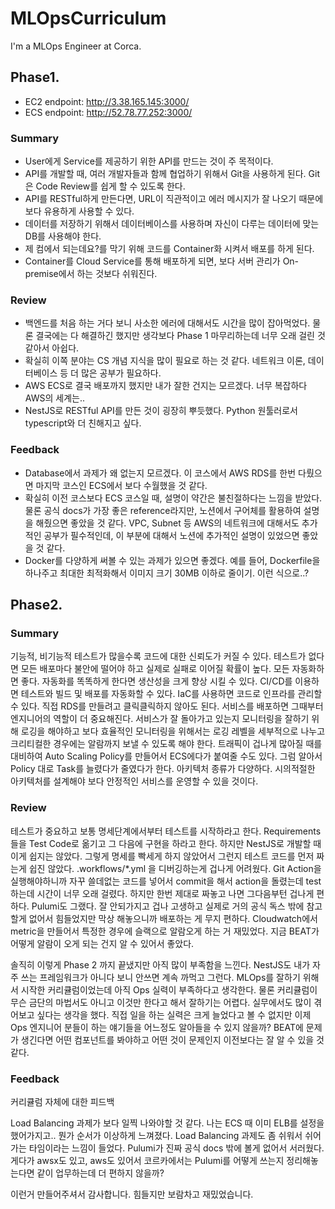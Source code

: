 # MLOpsCurriculum
I'm a MLOps Engineer at Corca.

## Phase1.

- EC2 endpoint: http://3.38.165.145:3000/
- ECS endpoint: http://52.78.77.252:3000/

### Summary

- User에게 Service를 제공하기 위한 API를 만드는 것이 주 목적이다.
- API를 개발할 때, 여러 개발자들과 함께 협업하기 위해서 Git을 사용하게 된다. Git은 Code Review를 쉽게 할 수 있도록 한다.
- API를 RESTful하게 만든다면, URL이 직관적이고 에러 메시지가 잘 나오기 때문에 보다 유용하게 사용할 수 있다.
- 데이터를 저장하기 위해서 데이터베이스를 사용하며 자신이 다루는 데이터에 맞는 DB를 사용해야 한다.
- 제 컴에서 되는데요?를 막기 위해 코드를 Container화 시켜서 배포를 하게 된다.
- Container를 Cloud Service를 통해 배포하게 되면, 보다 서버 관리가 On-premise에서 하는 것보다 쉬워진다.

### Review

- 백엔드를 처음 하는 거다 보니 사소한 에러에 대해서도 시간을 많이 잡아먹었다. 물론 결국에는 다 해결하긴 했지만 생각보다 Phase 1 마무리하는데 너무 오래 걸린 것 같아서 아쉽다.
- 확실히 이쪽 분야는 CS 개념 지식을 많이 필요로 하는 것 같다. 네트워크 이론, 데이터베이스 등 더 많은 공부가 필요하다.
- AWS ECS로 결국 배포까지 했지만 내가 잘한 건지는 모르겠다. 너무 복잡하다 AWS의 세계는..
- NestJS로 RESTful API를 만든 것이 굉장히 뿌듯했다. Python 원툴러로서 typescript와 더 친해지고 싶다.

### Feedback

- Database에서 과제가 왜 없는지 모르겠다. 이 코스에서 AWS RDS를 한번 다뤘으면 마지막 코스인 ECS에서 보다 수월했을 것 같다. 
- 확실히 이전 코스보다 ECS 코스일 때, 설명이 약간은 불친절하다는 느낌을 받았다. 물론 공식 docs가 가장 좋은 reference라지만, 노션에서 구어체를 활용하여 설명을 해줬으면 좋았을 것 같다. VPC, Subnet 등 AWS의 네트워크에 대해서도 추가적인 공부가 필수적인데, 이 부분에 대해서 노션에 추가적인 설명이 있었으면 좋았을 것 같다.
- Docker를 다양하게 써볼 수 있는 과제가 있으면 좋겠다. 예를 들어, Dockerfile을 하나주고 최대한 최적화해서 이미지 크기 30MB 이하로 줄이기. 이런 식으로..? 

## Phase2.

### Summary

기능적, 비기능적 테스트가 많을수록 코드에 대한 신뢰도가 커질 수 있다. 테스트가 없다면 모든 배포마다 불안에 떨어야 하고 실제로 실패로 이어질 확률이 높다. 모든 자동화하면 좋다. 자동화를 똑똑하게 한다면 생산성을 크게 향상 시킬 수 있다. CI/CD를 이용하면 테스트와 빌드 및 배포를 자동화할 수 있다. IaC를 사용하면 코드로 인프라를 관리할 수 있다. 직접 RDS를 만들려고 클릭클릭하지 않아도 된다. 서비스를 배포하면 그때부터 엔지니어의 역할이 더 중요해진다. 서비스가 잘 돌아가고 있는지 모니터링을 잘하기 위해 로깅을 해야하고 보다 효율적인 모니터링을 위해서는 로깅 레벨을 세부적으로 나누고 크리티컬한 경우에는 알람까지 보낼 수 있도록 해야 한다. 트래픽이 겁나게 많아질 때를 대비하여 Auto Scaling Policy를 만들어서 ECS에다가 붙여줄 수도 있다. 그럼 알아서 Policy 대로 Task를 늘렸다가 줄였다가 한다. 아키텍처 종류가 다양하다. 시의적절한 아키텍처를 설계해야 보다 안정적인 서비스를 운영할 수 있을 것이다.

### Review

테스트가 중요하고 보통 명세단계에서부터 테스트를 시작하라고 한다. Requirements 들을 Test Code로 옮기고 그 다음에 구현을 하라고 한다. 하지만 NestJS로 개발할 때 이게 쉽지는 않았다. 그렇게 명세를 빡세게 하지 않았어서 그런지 테스트 코드를 먼저 짜는게 쉽진 않았다. .workflows/*.yml 을 디버깅하는게 겁나게 어려웠다. Git Action을 실행해야하니까 자꾸 쓸데없는 코드를 넣어서 commit을 해서 action을 돌렸는데 test하는데 시간이 너무 오래 걸렸다. 하지만 한번 제대로 짜놓고 나면 그다음부턴 겁나게 편하다.  Pulumi도 그랬다. 잘 안되가지고 겁나 고생하고 실제로 거의 공식 독스 밖에 참고할게 없어서 힘들었지만 막상 해놓으니까 배포하는 게 무지 편하다. Cloudwatch에서 metric을 만들어서 특정한 경우에 슬랙으로 알람오게 하는 거 재밌었다. 지금 BEAT가 어떻게 알람이 오게 되는 건지 알 수 있어서 좋았다.

솔직히 이렇게 Phase 2 까지 끝냈지만 아직 많이 부족함을 느낀다. NestJS도 내가 자주 쓰는 프레임워크가 아니다 보니 안쓰면 계속 까먹고 그런다. MLOps를 잘하기 위해서 시작한 커리큘럼이었는데 아직 Ops 실력이 부족하다고 생각한다. 물론 커리큘럼이 무슨 금단의 마법서도 아니고 이것만 한다고 해서 잘하기는 어렵다. 실무에서도 많이 겪어보고 싶다는 생각을 했다. 직접 일을 하는 실력은 크게 늘었다고 볼 수 없지만 이제 Ops 엔지니어 분들이 하는 얘기들을 어느정도 알아들을 수 있지 않을까? BEAT에 문제가 생긴다면 어떤 컴포넌트를 봐야하고 어떤 것이 문제인지 이전보다는 잘 알 수 있을 것 같다. 

### Feedback

커리큘럼 자체에 대한 피드백

Load Balancing 과제가 보다 일찍 나와야할 것 같다. 나는 ECS 때 이미 ELB를 설정을 했어가지고.. 뭔가 순서가 이상하게 느껴졌다. Load Balancing 과제도 좀 쉬워서 쉬어가는 타임이라는 느낌이 들었다. Pulumi가 진짜 공식 docs 밖에 볼게 없어서 서러웠다. 게다가 awsx도 있고, aws도 있어서 코르카에서는 Pulumi를 어떻게 쓰는지 정리해놓는다면 같이 업무하는데 더 편하지 않을까?

이런거 만들어주셔서 감사합니다. 힘들지만 보람차고 재밌었습니다.